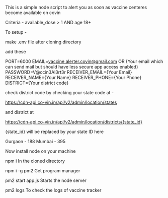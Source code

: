 This is a simple node script to alert you as soon as vaccine centeres become available on covin

Criteria - available_dose > 1 AND age 18+

To setup - 

make .env file after cloning directory

add these 

PORT=6000
EMAIL=vaccine.alerter.covin@gmail.com OR {Your email which can send mail but should have less secure app access enabled}
PASSWORD=V@ccin3Al3rt3r
RECEIVER_EMAIL={Your Email}
RECEIVER_NAME={Your Name}
RECEIVER_PHONE={Your Phone}
DISTRICT={Your district code}

check district code by checking your state code at -

https://cdn-api.co-vin.in/api/v2/admin/location/states

and district at

https://cdn-api.co-vin.in/api/v2/admin/location/districts/{state_id}

{state_id} will be replaced by your state ID here

Gurgaon - 188
Mumbai - 395

Now install node on your machine

npm i 
In the cloned directory

npm i -g pm2
Get program manager

pm2 start app.js
Starts the node server 

pm2 logs
To check the logs of vaccine tracker
